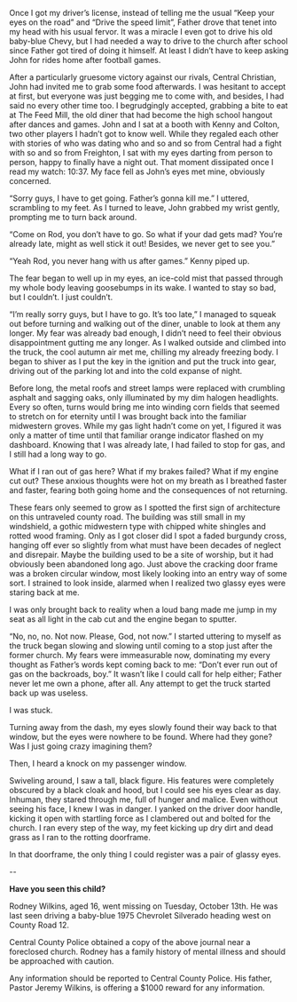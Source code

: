   Once I got my driver’s license, instead of telling me the usual “Keep your eyes on the road” and “Drive the speed limit”, Father drove that tenet into my head with his usual fervor. It was a miracle I even got to drive his old baby-blue Chevy, but I had needed a way to drive to the church after school since Father got tired of doing it himself. At least I didn’t have to keep asking John for rides home after football games.

After a particularly gruesome victory against our rivals, Central Christian, John had invited me to grab some food afterwards. I was hesitant to accept at first, but everyone was just begging me to come with, and besides, I had said no every other time too. I begrudgingly accepted, grabbing a bite to eat at The Feed Mill, the old diner that had become the high school hangout after dances and games. John and I sat at a booth with Kenny and Colton, two other players I hadn’t got to know well. While they regaled each other with stories of who was dating who and so and so from Central had a fight with so and so from Freighton, I sat with my eyes darting from person to person, happy to finally have a night out.  That moment dissipated once I read my watch: 10:37. My face fell as John’s eyes met mine, obviously concerned.

“Sorry guys, I have to get going. Father’s gonna kill me.” I uttered, scrambling to my feet. As I turned to leave, John grabbed my wrist gently, prompting me to turn back around.

“Come on Rod, you don’t have to go. So what if your dad gets mad? You’re already late, might as well stick it out! Besides, we never get to see you.”

“Yeah Rod, you never hang with us after games.” Kenny piped up.

The fear began to well up in my eyes, an ice-cold mist that passed through my whole body leaving goosebumps in its wake. I wanted to stay so bad, but I couldn’t. I just couldn’t.

“I’m really sorry guys, but I have to go. It’s too late,” I managed to squeak out before turning and walking out of the diner, unable to look at them any longer. My fear was already bad enough, I didn’t need to feel their obvious disappointment gutting me any longer. As I walked outside and climbed into the truck, the cool autumn air met me, chilling my already freezing body. I began to shiver as I put the key in the ignition and put the truck into gear, driving out of the parking lot and into the cold expanse of night.

Before long, the metal roofs and street lamps were replaced with crumbling asphalt and sagging oaks, only illuminated by my dim halogen headlights. Every so often, turns would bring me into winding corn fields that seemed to stretch on for eternity until I was brought back into the familiar midwestern groves. While my gas light hadn’t come on yet, I figured it was only a matter of time until that familiar orange indicator flashed on my dashboard. Knowing that I was already late, I had failed to stop for gas, and I still had a long way to go. 

What if I ran out of gas here? What if my brakes failed? What if my engine cut out? These anxious thoughts were hot on my breath as I breathed faster and faster, fearing both going home and the consequences of not returning. 

These fears only seemed to grow as I spotted the first sign of architecture on this untraveled county road. The building was still small in my windshield, a gothic midwestern type with chipped white shingles and rotted wood framing. Only as I got closer did I spot a faded burgundy cross, hanging off ever so slightly from what must have been decades of neglect and disrepair. Maybe the building used to be a site of worship, but it had obviously been abandoned long ago. Just above the cracking door frame was a broken circular window, most likely looking into an entry way of some sort. I strained to look inside, alarmed when I realized two glassy eyes were staring back at me. 

I was only brought back to reality when a loud bang made me jump in my seat as all light in the cab cut and the engine began to sputter.

“No, no, no. Not now. Please, God, not now.” I started uttering to myself as the truck began slowing and slowing until coming to a stop just after the former church. My fears were immeasurable now, dominating my every thought as Father’s words kept coming back to me: “Don’t ever run out of gas on the backroads, boy.” It wasn’t like I could call for help either; Father never let me own a phone, after all. Any attempt to get the truck started back up was useless. 

I was stuck.

Turning away from the dash, my eyes slowly found their way back to that window, but the eyes were nowhere to be found. Where had they gone? Was I just going crazy imagining them?

Then, I heard a knock on my passenger window. 

Swiveling around, I saw a tall, black figure. His features were completely obscured by a black cloak and hood, but I could see his eyes clear as day. Inhuman, they stared through me, full of hunger and malice. Even without seeing his face, I knew I was in danger. I yanked on the driver door handle, kicking it open with startling force as I clambered out and bolted for the church. I ran every step of the way, my feet kicking up dry dirt and dead grass as I ran to the rotting doorframe.

In that doorframe, the only thing I could register was a pair of glassy eyes.

\--

**Have you seen this child?**

Rodney Wilkins, aged 16, went missing on Tuesday, October 13th. He was last seen driving a baby-blue 1975 Chevrolet Silverado heading west on County Road 12.

Central County Police obtained a copy of the above journal near a foreclosed church. Rodney has a family history of mental illness and should be approached with caution.

Any information should be reported to Central County Police. His father, Pastor Jeremy Wilkins, is offering a $1000 reward for any information.